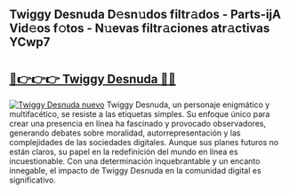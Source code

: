 ## Twiggy Desnuda D𝚎sn𝚞dos filtr𝚊dos - Parts-ijA Vid𝚎os f𝚘tos - N𝚞evas filtr𝚊ciones atr𝚊ctivas YCwp7

# <h2><a href="http://mb8hmj2.tromn.icu/?c=Twiggy+Desnuda">🔗👉👉👉 Twiggy Desnuda 🔗🔗</a></h2>

[![Twiggy Desnuda nuevo](https://i.imgur.com/pEAQMta.gif)](http://mb8hmj2.tromn.icu/?c=Twiggy+Desnuda)
Twiggy Desnuda, un personaje enigmático y multifacético, se resiste a las etiquetas simples. Su enfoque único para crear una presencia en línea ha fascinado y provocado observadores, generando debates sobre moralidad, autorrepresentación y las complejidades de las sociedades digitales. Aunque sus planes futuros no están claros, su papel en la redefinición del mundo en línea es incuestionable. Con una determinación inquebrantable y un encanto innegable, el impacto de Twiggy Desnuda en la comunidad digital es significativo.
